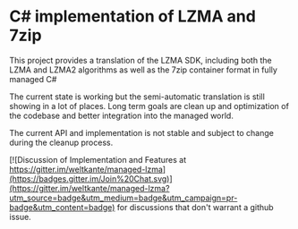 # C# implementation of LZMA and 7zip

This project provides a translation of the LZMA SDK, including both the LZMA and LZMA2 algorithms as well as the 7zip container format in fully managed C#

The current state is working but the semi-automatic translation is still showing in a lot of places. Long term goals are clean up and optimization of the codebase and better integration into the managed world.

The current API and implementation is not stable and subject to change during the cleanup process.

[![Discussion of Implementation and Features at https://gitter.im/weltkante/managed-lzma](https://badges.gitter.im/Join%20Chat.svg)](https://gitter.im/weltkante/managed-lzma?utm_source=badge&utm_medium=badge&utm_campaign=pr-badge&utm_content=badge) for discussions that don't warrant a github issue.
